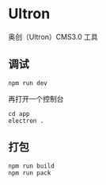 # Ultron
奥创（Ultron）CMS3.0  工具

## 调试

```
npm run dev

```

再打开一个控制台

```
cd app
electron .
```

## 打包

```
npm run build
npm run pack
```
